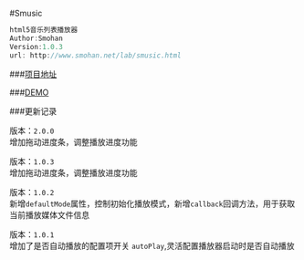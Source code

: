 #Smusic
```javascript
html5音乐列表播放器
Author:Smohan 
Version:1.0.3
url: http://www.smohan.net/lab/smusic.html
```

###[项目地址][1]    

###[DEMO][2]

###更新记录

版本：```2.0.0```    
增加拖动进度条，调整播放进度功能
 
版本：```1.0.3```    
增加拖动进度条，调整播放进度功能

版本：```1.0.2```    
新增```defaultMode```属性，控制初始化播放模式，新增```callback```回调方法，用于获取当前播放媒体文件信息  

版本：```1.0.1```    
增加了是否自动播放的配置项开关 ```autoPlay```,灵活配置播放器启动时是否自动播放




  [1]: http://www.smohan.net/lab/smusic.html
  [2]: http://demo.smohan.net/library/smusic/
